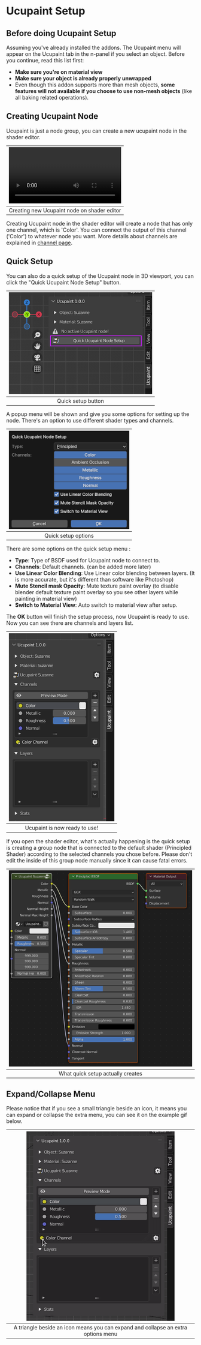 # Ucupaint Setup
## Before doing Ucupaint Setup
Assuming you've already installed the addons. The Ucupaint menu will appear on the Ucupaint tab in the n-panel if you select an object.
Before you continue, read this list first:

- **Make sure you're on material view**
- **Make sure your object is already properly unwrapped**
- Even though this addon supports more than mesh objects, **some features will not available if you choose to use non-mesh objects** (like all baking related operations).

## Creating Ucupaint Node
Ucupaint is just a node group, you can create a new ucupaint node in the shader editor.

|![type:video](./source/01.quick-setup.00.mp4)|
|:--:|
|Creating new Ucupaint node on shader editor| {align=center, width=100%}

Creating Ucupaint node in the shader editor will create a node that has only one channel, which is 'Color'. You can connect the output of this channel ('Color') to whatever node you want. More details about channels are explained in [channel page](../01.01.channel/).

## Quick Setup

You can also do a quick setup of the Ucupaint node in 3D viewport, you can click the "Quick Ucupaint Node Setup" button.

|![quick-setup-01](./source/01.quick-setup.01.png)|
|:--:|
|Quick setup button| {align=center}

A popup menu will be shown and give you some options for setting up the node. There's an option to use different shader types and channels.
  
|![quick-setup-02](./source/01.quick-setup.02.png)|
|:--:|
|Quick setup options| {align=center}

There are some options on the quick setup menu :

- **Type**: Type of BSDF used for Ucupaint node to connect to.
- **Channels**: Default channels. (can be added more later)
- **Use Linear Color Blending**: Use Linear color blending between layers. (It is more accurate, but it's different than software like Photoshop)
- **Mute Stencil mask Opacity**: Mute texture paint overlay (to disable blender default texture paint overlay so you see other layers while painting in material view)
- **Switch to Material View**: Auto switch to material view after setup.

The **OK** button will finish the setup process, now Ucupaint is ready to use. Now you can see there are channels and layers list.

|![quick-setup-03](./source/01.quick-setup.03.png)|
|:--:|
|Ucupaint is now ready to use!| {align=center}

If you open the shader editor, what's actually happening is the quick setup is creating a group node that is connected to the default shader (Principled Shader) according to the selected channels you chose before. Please don't edit the inside of this group node manually since it can cause fatal errors.

|![quick-setup-04](./source/01.quick-setup.04.png)|
|:--:|
|What quick setup actually creates| {align=center}

## Expand/Collapse Menu

Please notice that if you see a small triangle beside an icon, it means you can expand or collapse the extra menu, you can see it on the example gif below.

|![collapse uncollapse](./source/01.quick-setup.05.gif)|
|:--:|
|A triangle beside an icon means you can expand and collapse an extra options menu| {align=center}

